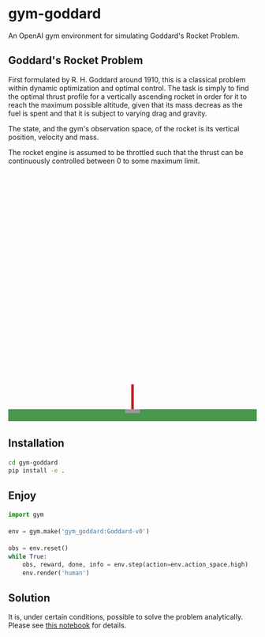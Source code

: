 # gym-goddard

An OpenAI gym environment for simulating Goddard's Rocket Problem.

## Goddard's Rocket Problem

First formulated by R. H. Goddard around 1910, this is a classical problem within dynamic optimization and optimal control. The task is simply to find the optimal thrust profile for a vertically ascending rocket in order for it to reach the maximum possible altitude, given that its mass decreas as the fuel is spent and that it is subject to varying drag and gravity.

The state, and the gym's observation space, of the rocket is its vertical position, velocity and mass.

The rocket engine is assumed to be throttled such that the thrust can be continuously controlled between 0 to some maximum limit.

![alt text](animation.gif)

## Installation

```bash
cd gym-goddard
pip install -e .
```

## Enjoy

```python
import gym

env = gym.make('gym_goddard:Goddard-v0')

obs = env.reset()
while True:
    obs, reward, done, info = env.step(action=env.action_space.high)
    env.render('human')
````

## Solution

It is, under certain conditions, possible to solve the problem analytically. Please see [this notebook](gym_goddard/envs/optimal_control.ipynb) for details.
